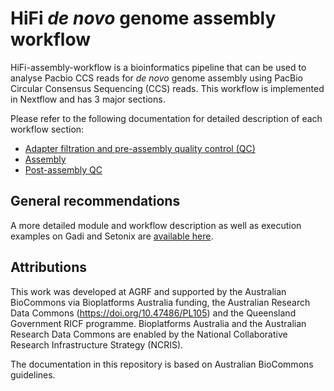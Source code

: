 # HiFi *de novo* genome assembly workflow

HiFi-assembly-workflow is a bioinformatics pipeline that can be used to analyse Pacbio CCS reads for *de novo* genome assembly using PacBio Circular Consensus Sequencing (CCS)  reads. This workflow is implemented in Nextflow and has 3 major sections. 
 
Please refer to the following documentation for detailed description of each workflow section:
 
- [Adapter filtration and pre-assembly quality control (QC)](https://github.com/AusARG/hifi-assembly-workflow/blob/master/recommendations.md#stage-1-adapter-filteration-and-pre-assembly-quality-control)
- [Assembly](https://github.com/AusARG/hifi-assembly-workflow/blob/master/recommendations.md#stage-2-assembly)
- [Post-assembly QC](https://github.com/AusARG/hifi-assembly-workflow/blob/master/recommendations.md#stage-3-post-assembly-quality-control)


## General recommendations 

A more detailed module and workflow description as well as execution examples on Gadi and Setonix are [available here](workflows.md).


## Attributions

This work was developed at AGRF and supported by the Australian BioCommons via Bioplatforms Australia funding, the Australian Research Data Commons (https://doi.org/10.47486/PL105) and the Queensland Government RICF programme. Bioplatforms Australia and the Australian Research Data Commons are enabled by the National Collaborative Research Infrastructure Strategy (NCRIS).

The documentation in this repository is based on Australian BioCommons guidelines. 
